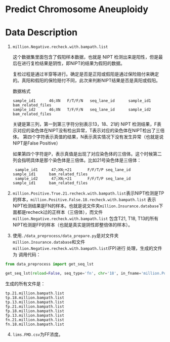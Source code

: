 # Predict Chromosome Aneuploidy

# Data Description
1. `million.Negative.recheck.with.bampath.list`

    这个数据集里面包含了假阳样本数据，也就是 NIPT 检测出来是阳性，但是最后在进行复检结果是阴性，即NIPT的结果为假阳的数据。
    
    复检过程是通过羊穿等进行。确定是否是正阳或假阳是通过保险赔付来确定的。真阳和假阳的保险赔付不同，此次来判断NIPT结果是否是真阳或假阳。
    
    数据格式
    ```
    sample_id1      46;XN   F/T/F/N   seq_lane_id      sample_id1     bam_related_files
    sample_id2      46;XN   T/F/F/N   seq_lane_id      sample_id2     bam_related_files
    ```
   关键是第三列，第一到第三字符分别表示13，18、21的 NIPT 检测结果，F表示对应的染色体在NIPT没有检出异常，T表示对应的染色体在NIPT检出了三倍体。
   第四个字符表示真值的结果，N表示真实情况下没有发生异常（也就是说NIPT是False Positive）
   
   如果第四个字符是P，表示真值是出现了对应染色体的三倍体。这个时候第二列会指明具体是那个染色体是三倍体。比如21号染色体是三倍体：
   ```
    sample_id1      47;XN;+21       F/F/T/P seq_lane_id      sample_id1      bam_related_files
    sample_id2      47;XN;+21       F/F/T/P seq_lane_id      sample_id1      bam_related_files
   ```
2. `million.Positive.True.21.recheck.with.bampath.list`表示NIPT检测是TP的样本，`million.Positive.False.18.recheck.with.bampath.list`
表示NIPT检测结果是FN的样本。也就是说文件夹`million.Insurance.database`下面都是recheck过的正样本（三倍体），而文件`million.Negative.recheck.with.bampath.list`
包含T21, T18, T13的所有NIPT检测是FP的样本（也就是真实是阴性即整倍体的样本）。

3. 使用`./data_preprocess/data_prepare.py`是对文件夹`million.Insurance.database`和文件`million.Negative.recheck.with.bampath.list`(FP)进行
处理，生成的文件为
调用代码：
```python
from data_preprocess import get_seq_lst

get_seq_lst(reload=False, seq_type='fn', chr='18', in_fname='million.Positive.False.18.recheck.with.bampath.list')
```
生成的所有文件是：
```
tp.21.million.bampath.list
tp.18.million.bampath.list
tp.13.million.bampath.list
fp.21.million.bampath.list 
fp.18.million.bampath.list 
fp.13.million.bampath.list 
fn.21.million.bampath.list
fn.18.million.bampath.list
```

4. `lims.FMD.csv`为FF浓度。

   
 